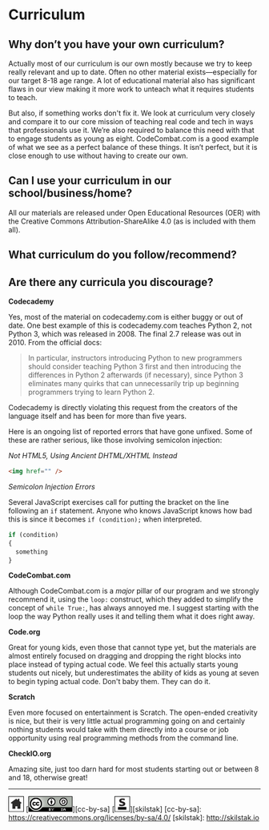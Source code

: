 # Curriculum

## Why don’t you have your own curriculum?

Actually most of our curriculum is our own mostly because we try
to keep really relevant and up to date. Often no other material
exists—especially for our target 8-18 age range.  A lot of educational
material also has significant flaws in our view making it more work
to unteach what it requires students to teach.

But also, if something works don't fix it. We look at curriculum
very closely and compare it to our core mission of teaching real
code and tech in ways that professionals use it. We’re also required
to balance this need with that to engage students as young as eight.
CodeCombat.com is a good example of what we see as a perfect balance
of these things. It isn’t perfect, but it is close enough to use
without having to create our own.

## Can I use your curriculum in our school/business/home?

All our materials are released under Open Educational Resources
(OER) with the Creative Commons Attribution-ShareAlike 4.0 (as is included
with them all).

## What curriculum do you follow/recommend?
## Are there any curricula you discourage?

**Codecademy**

Yes, most of the material on codecademy.com is either buggy or out
of date. One best example of this is codecademy.com teaches Python 2,
not Python 3, which was released in 2008. The final 2.7 release was
out in 2010. From the official docs:

> In particular, instructors introducing Python to new programmers
> should consider teaching Python 3 first and then introducing the
> differences in Python 2 afterwards (if necessary), since Python
> 3 eliminates many quirks that can unnecessarily trip up beginning
> programmers trying to learn Python 2.

Codecademy is directly violating this request from the creators of the
language itself and has been for more than five years.

Here is an ongoing list of reported errors that have gone unfixed.
Some of these are rather serious, like those involving semicolon
injection:

*Not HTML5, Using Ancient DHTML/XHTML Instead*

```html
<img href="" />
```

*Semicolon Injection Errors*

Several JavaScript exercises call for putting the bracket on the line
following an `if` statement. Anyone who knows JavaScript knows how bad
this is since it becomes `if (condition);` when interpreted.

```javascript
if (condition)
{
  something
}
```

**CodeCombat.com**

Although CodeCombat.com is a *major* pillar of our program and we
strongly recommend it, using the `loop:` construct, which they added
to simplify the concept of `while True:`, has always annoyed me. I
suggest starting with the loop the way Python really uses it and
telling them what it does right away.

**Code.org**

Great for young kids, even those that cannot type yet, but the
materials are almost entirely focused on dragging and dropping the
right blocks into place instead of typing actual code. We feel this
actually starts young students out nicely, but underestimates the
ability of kids as young at seven to begin typing actual code. Don't
baby them. They can do it.

**Scratch**

Even more focused on entertainment is Scratch. The open-ended
creativity is nice, but their is very little actual programming going
on and certainly nothing students would take with them directly into
a course or job opportunity using real programming methods from the
command line.

**CheckIO.org**

Amazing site, just too darn hard for most students starting out or
between 8 and 18, otherwise great!
 
---
[![home](/assets/home-bw.png)](/README.md)
[![cc-by-sa](/assets/cc-by-sa.png)][cc-by-sa]
[![skilstak](/assets/skilstak-logo-bw.png)][skilstak]
[cc-by-sa]: https://creativecommons.org/licenses/by-sa/4.0/
[skilstak]: http://skilstak.io

